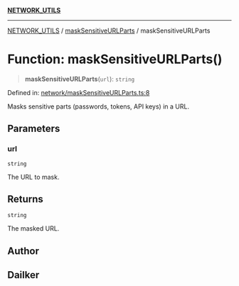 [**NETWORK_UTILS**](../../README.md)

***

[NETWORK_UTILS](../../README.md) / [maskSensitiveURLParts](../README.md) / maskSensitiveURLParts

# Function: maskSensitiveURLParts()

> **maskSensitiveURLParts**(`url`): `string`

Defined in: [network/maskSensitiveURLParts.ts:8](https://github.com/dailker/everyutil/blob/26e2bb73429918cf0d08899e9efd90b82a42c92e/src/network/maskSensitiveURLParts.ts#L8)

Masks sensitive parts (passwords, tokens, API keys) in a URL.

## Parameters

### url

`string`

The URL to mask.

## Returns

`string`

The masked URL.

## Author

## Dailker
